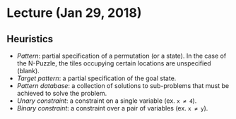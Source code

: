 # Lecture (Jan 29, 2018)
## Heuristics
* *Pattern*: partial specification of a permutation (or a state). In the case of the N-Puzzle, the tiles occupying certain locations are unspecified (blank).
* *Target pattern*: a partial specification of the goal state.
* *Pattern database*: a collection of solutions to sub-problems that must be achieved to solve the problem.
* *Unary constraint*: a constraint on a single variable (ex. `x ≠ 4`). 
* *Binary constraint*: a constraint over a pair of variables (ex. `x ≠ y`).
